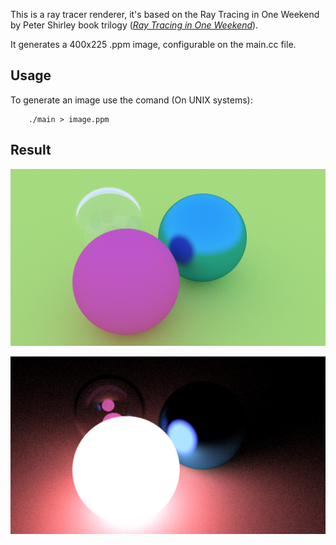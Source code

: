 This is a ray tracer renderer, it's based on the Ray Tracing in One Weekend by Peter Shirley book trilogy ([_Ray Tracing in One Weekend_](https://raytracing.github.io/books/RayTracingInOneWeekend.html)).

It generates a 400x225 .ppm image, configurable on the main.cc file.

## Usage

To generate an image use the comand (On UNIX systems):
```
    ./main > image.ppm
```

## Result
![A sample image from the last version](image.png)

![Another generated image :)](image02.png)
